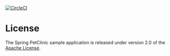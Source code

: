 [![CircleCI](https://circleci.com/gh/dbates72/sfg-pet-clinic.svg?style=svg)](https://circleci.com/gh/dbates72/sfg-pet-clinic)

# License

The Spring PetClinic sample application is released under version 2.0 of the [Apache License](http://www.apache.org/licenses/LICENSE-2.0).

